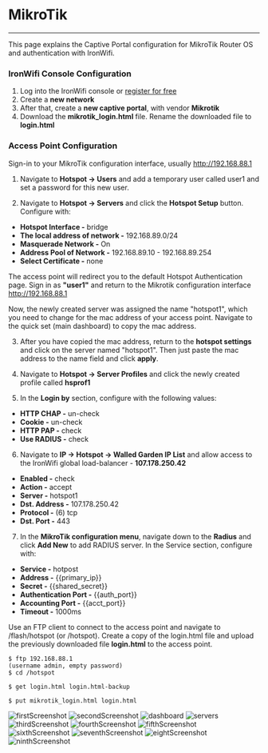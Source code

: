 # **MikroTik**

---

This page explains the Captive Portal configuration for MikroTik Router OS and authentication with IronWifi.

### IronWifi Console Configuration

1. Log into the IronWifi console or [register for free](https://console.ironwifi.com/register)
2. Create a **new network**
3. After that, create a **new captive portal**, with vendor **Mikrotik**
4. Download the **mikrotik_login.html** file. Rename the downloaded file to **login.html**

### Access Point Configuration

Sign-in to your MikroTik configuration interface, usually http://192.168.88.1

1. Navigate to **Hotspot -> Users** and add a temporary user called user1 and set a password for this new user.

2. Navigate to **Hotspot -> Servers** and click the **Hotspot Setup** button. Configure with:

- **Hotspot Interface -** bridge
- **The local address of network -** 192.168.89.0/24
- **Masquerade Network -** On
- **Address Pool of Network -** 192.168.89.10 - 192.168.89.254
- **Select Certificate -** none

The access point will redirect you to the default Hotspot Authentication page. Sign in as **"user1"** and return to the Mikrotik configuration interface http://192.168.88.1

Now, the newly created server was assigned the name "hotspot1", which you need to change for the mac address of your access point. Navigate to the quick set (main dashboard) to copy the mac address.

3. After you have copied the mac address, return to the **hotspot settings** and click on the server named "hotspot1". Then just paste the mac address to the name field and click **apply**.

4. Navigate to **Hotspot -> Server Profiles** and click the newly created profile called **hsprof1**

5. In the **Login by** section, configure with the following values:

- **HTTP CHAP -** un-check
- **Cookie -** un-check
- **HTTP PAP -** check
- **Use RADIUS -** check

6. Navigate to **IP -> Hotspot -> Walled Garden IP List** and allow access to the IronWifi global load-balancer - **107.178.250.42**

- **Enabled -** check
- **Action -** accept
- **Server -** hotspot1
- **Dst. Address -** 107.178.250.42
- **Protocol -** (6) tcp
- **Dst. Port -** 443

7. In the **MikroTik configuration menu**, navigate down to the **Radius** and click **Add New** to add RADIUS server. In the Service section, configure with:

- **Service -** hotpost
- **Address -** {{primary_ip}}
- **Secret -** {{shared_secret}}
- **Authentication Port -** {{auth_port}}
- **Accounting Port -** {{acct_port}}
- **Timeout -** 1000ms

Use an FTP client to connect to the access point and navigate to /flash/hotspot (or /hotspot). Create a copy of the login.html file and upload the previously downloaded file **login.html** to the access point.

```
$ ftp 192.168.88.1
(username admin, empty password)
$ cd /hotspot

$ get login.html login.html-backup

$ put mikrotik_login.html login.html
```

![firstScreenshot](https://raw.githubusercontent.com/IronWifi/docs/master/configuration-guides/mikrotik/mikrotik1.png)
![secondScreenshot](https://raw.githubusercontent.com/IronWifi/docs/master/configuration-guides/mikrotik/mikrotik2.png)
![dashboard](https://raw.githubusercontent.com/IronWifi/docs/master/configuration-guides/mikrotik/mikrotik_dashboard.png)
![servers](https://raw.githubusercontent.com/IronWifi/docs/master/configuration-guides/mikrotik/mikrotik_servers.png)
![thirdScreenshot](https://raw.githubusercontent.com/IronWifi/docs/master/configuration-guides/mikrotik/mikrotik3.png)
![fourthScreenshot](https://raw.githubusercontent.com/IronWifi/docs/master/configuration-guides/mikrotik/mikrotik4.png)
![fifthScreenshot](https://raw.githubusercontent.com/IronWifi/docs/master/configuration-guides/mikrotik/mikrotik6.png)
![sixthScreenshot](https://raw.githubusercontent.com/IronWifi/docs/master/configuration-guides/mikrotik/mikrotik7.png)
![seventhScreenshot](https://raw.githubusercontent.com/IronWifi/docs/master/configuration-guides/mikrotik/mikrotik8.png)
![eightScreenshot](https://raw.githubusercontent.com/IronWifi/docs/master/configuration-guides/mikrotik/mikrotik9.png)
![ninthScreenshot](https://raw.githubusercontent.com/IronWifi/docs/master/configuration-guides/mikrotik/mikrotik10.png)
